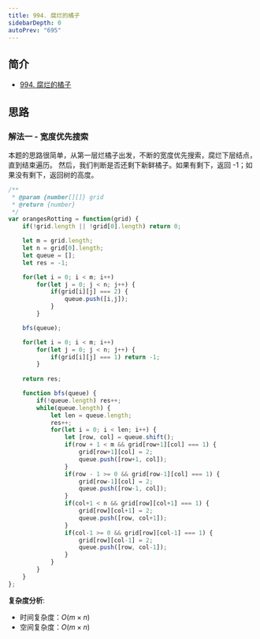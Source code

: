 ```yaml
---
title: 994. 腐烂的橘子
sidebarDepth: 0
autoPrev: "695"
--- 
```

 
 
## 简介
- [994. 腐烂的橘子](https://leetcode-cn.com/problems/rotting-oranges/)

## 思路
### 解法一 - 宽度优先搜索
本题的思路很简单，从第一层烂橘子出发，不断的宽度优先搜索，腐烂下层结点，直到结束遍历。
然后，我们判断是否还剩下新鲜橘子。如果有剩下，返回 -1；如果没有剩下，返回树的高度。

```javascript
/**
 * @param {number[][]} grid
 * @return {number}
 */
var orangesRotting = function(grid) {
    if(!grid.length || !grid[0].length) return 0;

    let m = grid.length;
    let n = grid[0].length;
    let queue = [];
    let res = -1;

    for(let i = 0; i < m; i++)
        for(let j = 0; j < n; j++) {
            if(grid[i][j] === 2) {
                queue.push([i,j]);
            }
        }

    bfs(queue);

    for(let i = 0; i < m; i++)
        for(let j = 0; j < n; j++) {
            if(grid[i][j] === 1) return -1;
        }
    
    return res;

    function bfs(queue) {
        if(!queue.length) res++;
        while(queue.length) {
            let len = queue.length;
            res++;
            for(let i = 0; i < len; i++) {
                let [row, col] = queue.shift();
                if(row + 1 < m && grid[row+1][col] === 1) {
                    grid[row+1][col] = 2;
                    queue.push([row+1, col]);
                }
                if(row - 1 >= 0 && grid[row-1][col] === 1) {
                    grid[row-1][col] = 2;
                    queue.push([row-1, col]);
                }
                if(col+1 < n && grid[row][col+1] === 1) {
                    grid[row][col+1] = 2;
                    queue.push([row, col+1]);
                }
                if(col-1 >= 0 && grid[row][col-1] === 1) {
                    grid[row][col-1] = 2;
                    queue.push([row, col-1]);
                }
            }
        }
    }
};
```

**复杂度分析**:
- 时间复杂度：$O(m \times n)$
- 空间复杂度：$O(m \times n)$